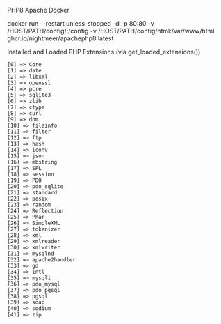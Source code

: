 PHP8 Apache Docker

docker run --restart unless-stopped -d -p 80:80 -v /HOST/PATH/config/:/config -v /HOST/PATH/config/html:/var/www/html ghcr.io/nightmeer/apachephp8:latest

Installed and Loaded PHP Extensions (via get_loaded_extensions())

    [0] => Core
    [1] => date
    [2] => libxml
    [3] => openssl
    [4] => pcre
    [5] => sqlite3
    [6] => zlib
    [7] => ctype
    [8] => curl
    [9] => dom
    [10] => fileinfo
    [11] => filter
    [12] => ftp
    [13] => hash
    [14] => iconv
    [15] => json
    [16] => mbstring
    [17] => SPL
    [18] => session
    [19] => PDO
    [20] => pdo_sqlite
    [21] => standard
    [22] => posix
    [23] => random
    [24] => Reflection
    [25] => Phar
    [26] => SimpleXML
    [27] => tokenizer
    [28] => xml
    [29] => xmlreader
    [30] => xmlwriter
    [31] => mysqlnd
    [32] => apache2handler
    [33] => gd
    [34] => intl
    [35] => mysqli
    [36] => pdo_mysql
    [37] => pdo_pgsql
    [38] => pgsql
    [39] => soap
    [40] => sodium
    [41] => zip